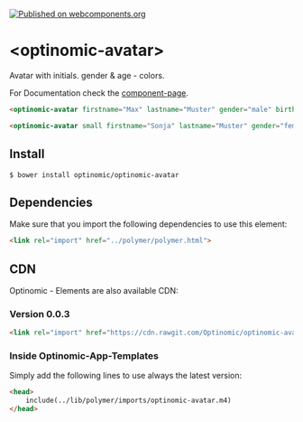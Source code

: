 [![Published on webcomponents.org](https://img.shields.io/badge/webcomponents.org-published-blue.svg)](https://www.webcomponents.org/element/optinomic/optinomic-avatar)

# \<optinomic-avatar\>

Avatar with initials. gender & age - colors.

For Documentation check the [component-page](https://optinomic.github.io/optinomic-avatar/components/optinomic-avatar/).


<!--
```
<custom-element-demo>
  <template>
    <link rel="import" href="optinomic-avatar.html">
    <next-code-block></next-code-block>
  </template>
</custom-element-demo>
```
-->
```html
<optinomic-avatar firstname="Max" lastname="Muster" gender="male" birthdate="1993-05-21T00:00:00.000000000000Z"></optinomic-avatar>

<optinomic-avatar small firstname="Sonja" lastname="Muster" gender="female" birthdate="1993-05-21T00:00:00.000000000000Z"></optinomic-avatar>
```


## Install

```
$ bower install optinomic/optinomic-avatar
```

## Dependencies

Make sure that you import the following dependencies to use this element:

```html
<link rel="import" href="../polymer/polymer.html">
```


## CDN

Optinomic - Elements are also available CDN:

### Version 0.0.3

```html
<link rel="import" href="https://cdn.rawgit.com/Optinomic/optinomic-avatar/57bcaa2f/optinomic-avatar.html">
```

### Inside Optinomic-App-Templates 
Simply add the following lines to use always the latest version:
```html
<head>
    include(../lib/polymer/imports/optinomic-avatar.m4)
</head>
```
